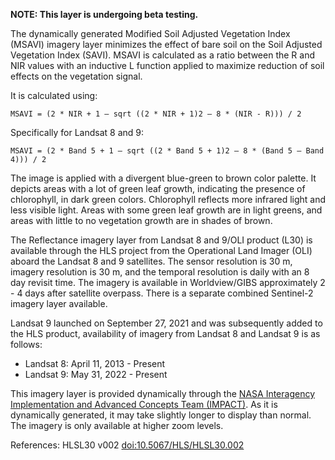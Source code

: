 **NOTE: This layer is undergoing beta testing.**

The dynamically generated Modified Soil Adjusted Vegetation Index (MSAVI) imagery layer minimizes the effect of bare soil on the Soil Adjusted Vegetation Index (SAVI). MSAVI is calculated as a ratio between the R and NIR values with an inductive L function applied to maximize reduction of soil effects on the vegetation signal.

It is calculated using:

`MSAVI = (2 * NIR + 1 – sqrt ((2 * NIR + 1)2 – 8 * (NIR - R))) / 2`

Specifically for Landsat 8 and 9:

`MSAVI = (2 * Band 5 + 1 – sqrt ((2 * Band 5 + 1)2 – 8 * (Band 5 – Band 4))) / 2`

The image is applied with a divergent blue-green to brown color palette. It depicts areas with a lot of green leaf growth, indicating the presence of chlorophyll, in dark green colors. Chlorophyll reflects more infrared light and less visible light. Areas with some green leaf growth are in light greens, and areas with little to no vegetation growth are in shades of brown.

The Reflectance imagery layer from Landsat 8 and 9/OLI product (L30) is available through the HLS project from the Operational Land Imager (OLI) aboard the Landsat 8 and 9 satellites. The sensor resolution is 30 m, imagery resolution is 30 m, and the temporal resolution is daily with an 8 day revisit time. The imagery is available in Worldview/GIBS approximately 2 - 4 days after satellite overpass. There is a separate combined Sentinel-2 imagery layer available.

Landsat 9 launched on September 27, 2021 and was subsequently added to the HLS product, availability of imagery from Landsat 8 and Landsat 9 is as follows:
- Landsat 8: April 11, 2013 - Present
- Landsat 9: May 31, 2022 - Present

This imagery layer is provided dynamically through the [NASA Interagency Implementation and Advanced Concepts Team (IMPACT)](https://www.earthdata.nasa.gov/about/impact). As it is dynamically generated, it may take slightly longer to display than normal. The imagery is only available at higher zoom levels.

References: HLSL30 v002 [doi:10.5067/HLS/HLSL30.002](https://doi.org/10.5067/HLS/HLSL30.002)